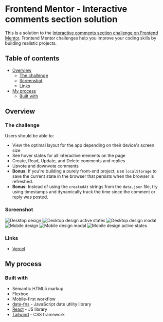 # Frontend Mentor - Interactive comments section solution

This is a solution to the [Interactive comments section challenge on Frontend Mentor](https://www.frontendmentor.io/challenges/interactive-comments-section-iG1RugEG9). Frontend Mentor challenges help you improve your coding skills by building realistic projects.

## Table of contents

- [Overview](#overview)
  - [The challenge](#the-challenge)
  - [Screenshot](#screenshot)
  - [Links](#links)
- [My process](#my-process)
  - [Built with](#built-with)

## Overview

### The challenge

Users should be able to:

- View the optimal layout for the app depending on their device's screen size
- See hover states for all interactive elements on the page
- Create, Read, Update, and Delete comments and replies
- Upvote and downvote comments
- **Bonus**: If you're building a purely front-end project, use `localStorage` to save the current state in the browser that persists when the browser is refreshed.
- **Bonus**: Instead of using the `createdAt` strings from the `data.json` file, try using timestamps and dynamically track the time since the comment or reply was posted.

### Screenshot

![Desktop design](./Screenshot_1.png)
![Desktop design active states](./Screenshot_2.png)
![Desktop design modal](./Screenshot_3.png)
![Mobile design](./Screenshot_4.png)
![Mobile design modal](./Screenshot_5.png)
![Mobile design active states](./Screenshot_6.png)

### Links

- [Vercel](https://frontend-mentor-folder-5nj5-git-main-regnocraniums-projects.vercel.app)

## My process

### Built with

- Semantic HTML5 markup
- Flexbox
- Mobile-first workflow
- [date-fns](https://date-fns.org) - JavaScript date utility library
- [React](https://reactjs.org/) - JS library
- [Tailwind](https://tailwindcss.com) - CSS framework
